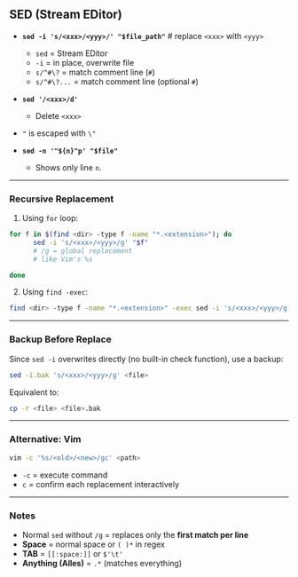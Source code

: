 ## SED (Stream EDitor)

* **`sed -i 's/<xxx>/<yyy>/' "$file_path"`** # replace `<xxx>` with `<yyy>`

  * `sed` = Stream EDitor
  * `-i` = in place, overwrite file
  * `s/^#\?` = match comment line (`#`)
  * `s/^#\?...` = match comment line (optional `#`)

* **`sed '/<xxx>/d'`**

  * Delete `<xxx>`

* `"` is escaped with `\"`

* **`sed -n '"${n}"p' "$file"`**

    * Shows only line `n`.

---

### Recursive Replacement

1. Using `for` loop:

```bash
for f in $(find <dir> -type f -name "*.<extension>"); do
      sed -i 's/<xxx>/<yyy>/g' "$f"
      # /g = global replacement
      # like Vim's %s

done
```

2. Using `find -exec`:

```bash
find <dir> -type f -name "*.<extension>" -exec sed -i 's/<xxx>/<yyy>/g' {} +
```

---

### Backup Before Replace

Since `sed -i` overwrites directly (no built-in check function), use a backup:

```bash
sed -i.bak 's/<xxx>/<yyy>/g' <file>
```

Equivalent to:

```bash
cp -r <file> <file>.bak
```

---

### Alternative: Vim

```bash
vim -c '%s/<old>/<new>/gc' <path>
```

* `-c` = execute command
* `c` = confirm each replacement interactively

---

### Notes

* Normal `sed` without `/g` = replaces only the **first match per line**
* **Space** = normal space or `( )*` in regex
* **TAB** = `[[:space:]]` or `$'\t'`
* **Anything (Alles)** = `.*` (matches everything)
